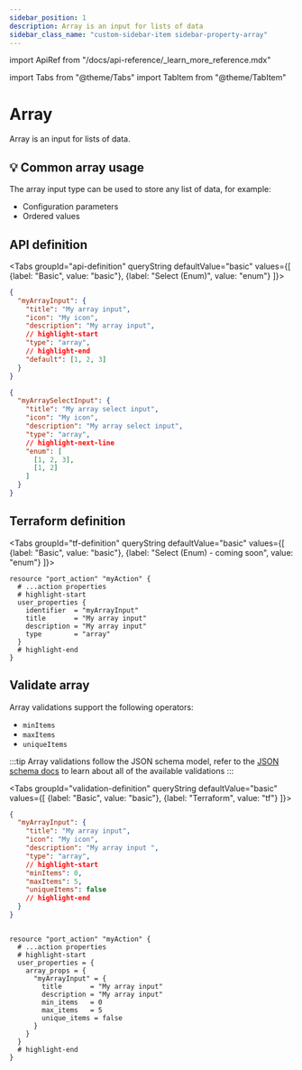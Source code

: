 ```yaml
---
sidebar_position: 1
description: Array is an input for lists of data
sidebar_class_name: "custom-sidebar-item sidebar-property-array"
---
```


import ApiRef from "/docs/api-reference/\_learn_more_reference.mdx"

import Tabs from "@theme/Tabs"
import TabItem from "@theme/TabItem"

# Array

Array is an input for lists of data.

## 💡 Common array usage

The array input type can be used to store any list of data, for example:

- Configuration parameters
- Ordered values

## API definition

<Tabs groupId="api-definition" queryString defaultValue="basic" values={[
{label: "Basic", value: "basic"},
{label: "Select (Enum)", value: "enum"}
]}>

<TabItem value="basic">

```json showLineNumbers
{
  "myArrayInput": {
    "title": "My array input",
    "icon": "My icon",
    "description": "My array input",
    // highlight-start
    "type": "array",
    // highlight-end
    "default": [1, 2, 3]
  }
}
```

</TabItem>
<TabItem value="enum">

```json showLineNumbers
{
  "myArraySelectInput": {
    "title": "My array select input",
    "icon": "My icon",
    "description": "My array select input",
    "type": "array",
    // highlight-next-line
    "enum": [
      [1, 2, 3],
      [1, 2]
    ]
  }
}
```

</TabItem>
</Tabs>

<ApiRef />

## Terraform definition

<Tabs groupId="tf-definition" queryString defaultValue="basic" values={[
{label: "Basic", value: "basic"},
{label: "Select (Enum) - coming soon", value: "enum"}
]}>

<TabItem value="basic">

```hcl showLineNumbers
resource "port_action" "myAction" {
  # ...action properties
  # highlight-start
  user_properties {
    identifier  = "myArrayInput"
    title       = "My array input"
    description = "My array input"
    type        = "array"
  }
  # highlight-end
}
```

</TabItem>
</Tabs>

## Validate array

Array validations support the following operators:

- `minItems`
- `maxItems`
- `uniqueItems`

:::tip
Array validations follow the JSON schema model, refer to the [JSON schema docs](https://json-schema.org/understanding-json-schema/reference/array.html) to learn about all of the available validations
:::

<Tabs groupId="validation-definition" queryString defaultValue="basic" values={[
{label: "Basic", value: "basic"},
{label: "Terraform", value: "tf"}
]}>

<TabItem value="basic">

```json showLineNumbers
{
  "myArrayInput": {
    "title": "My array input",
    "icon": "My icon",
    "description": "My array input ",
    "type": "array",
    // highlight-start
    "minItems": 0,
    "maxItems": 5,
    "uniqueItems": false
    // highlight-end
  }
}
```

</TabItem>

<TabItem value="tf">

```hcl showLineNumbers

resource "port_action" "myAction" {
  # ...action properties
  # highlight-start
  user_properties = {
    array_props = {
      "myArrayInput" = {
        title       = "My array input"
        description = "My array input"
        min_items   = 0
        max_items   = 5
        unique_items = false
      }
    }
  }
  # highlight-end
}
```

</TabItem>

</Tabs>
